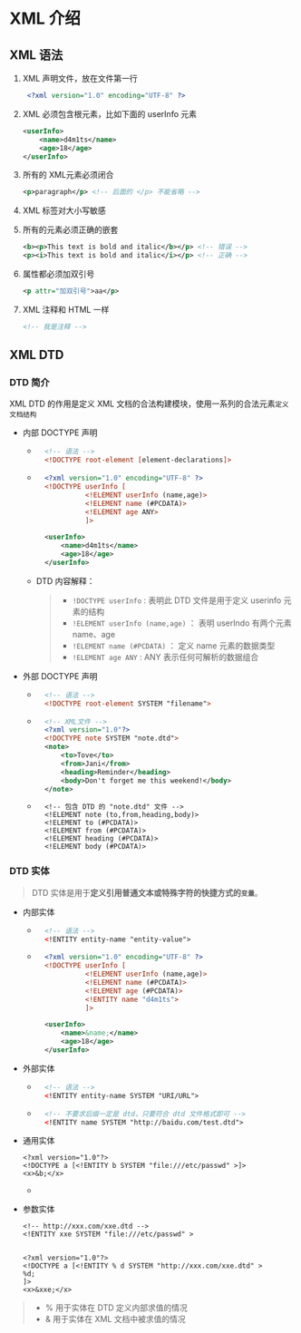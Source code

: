 # XML 介绍

## XML 语法

1.  XML 声明文件，放在文件第一行

    ```xml
     <?xml version="1.0" encoding="UTF-8" ?>
    ```
2.  XML 必须包含根元素，比如下面的 userInfo 元素

    ```xml
    <userInfo>
        <name>d4m1ts</name>
        <age>18</age>
    </userInfo>
    ```
3.  所有的 XML元素必须闭合

    ```xml
    <p>paragraph</p> <!-- 后面的 </p> 不能省略 -->
    ```
4. XML 标签对大小写敏感
5.  所有的元素必须正确的嵌套

    ```xml
    <b><p>This text is bold and italic</b></p> <!-- 错误 -->
    <p><i>This text is bold and italic</i></p> <!-- 正确 -->
    ```
6.  属性都必须加双引号

    ```xml
    <p attr="加双引号">aa</p>
    ```
7.  XML 注释和 HTML 一样

    ```xml
    <!-- 我是注释 -->
    ```

## XML DTD

### DTD 简介

XML DTD 的作用是定义 XML 文档的合法构建模块，使用一系列的合法元素`定义文档结构`

* 内部 DOCTYPE 声明
  * ```xml
      <!-- 语法 -->
      <!DOCTYPE root-element [element-declarations]>
    ```
  * ```xml
      <?xml version="1.0" encoding="UTF-8" ?>
      <!DOCTYPE userInfo [
                <!ELEMENT userInfo (name,age)>
                <!ELEMENT name (#PCDATA)>
                <!ELEMENT age ANY>
                ]>
      
      <userInfo>
          <name>d4m1ts</name>
          <age>18</age>
      </userInfo>
    ```
  *   DTD 内容解释：

      > * `!DOCTYPE userInfo` : 表明此 DTD 文件是用于定义 userinfo 元素的结构
      > * `!ELEMENT userInfo (name,age)` ： 表明 userIndo 有两个元素 name、age
      > * `!ELEMENT name (#PCDATA)` ： 定义 name 元素的数据类型
      > * `!ELEMENT age ANY` : ANY 表示任何可解析的数据组合
* 外部 DOCTYPE 声明
  * ```xml
      <!-- 语法 -->
      <!DOCTYPE root-element SYSTEM "filename">
    ```
  * ```xml
      <!-- XML文件 -->
      <?xml version="1.0"?>
      <!DOCTYPE note SYSTEM "note.dtd">
      <note>
          <to>Tove</to>
          <from>Jani</from>
          <heading>Reminder</heading>
          <body>Don't forget me this weekend!</body>
      </note>
    ```
  * ```
      <!-- 包含 DTD 的 "note.dtd" 文件 -->
      <!ELEMENT note (to,from,heading,body)>
      <!ELEMENT to (#PCDATA)>
      <!ELEMENT from (#PCDATA)>
      <!ELEMENT heading (#PCDATA)>
      <!ELEMENT body (#PCDATA)>
    ```

### DTD 实体

> DTD 实体是用于**定义引用普通文本或特殊字符的快捷方式的`变量`**。

* 内部实体
  * ```xml
      <!-- 语法 -->
      <!ENTITY entity-name "entity-value">
    ```
  * ```xml
      <?xml version="1.0" encoding="UTF-8" ?>
      <!DOCTYPE userInfo [
                <!ELEMENT userInfo (name,age)>
                <!ELEMENT name (#PCDATA)>
                <!ELEMENT age (#PCDATA)>
                <!ENTITY name "d4m1ts">
                ]>
      
      <userInfo>
          <name>&name;</name>
          <age>18</age>
      </userInfo>
    ```
* 外部实体
  * ```xml
      <!-- 语法 -->
      <!ENTITY entity-name SYSTEM "URI/URL">
    ```
  * ```xml
      <!-- 不要求后缀一定是 dtd，只要符合 dtd 文件格式即可 -->
      <!ENTITY name SYSTEM "http://baidu.com/test.dtd">
    ```
*   通用实体

    ```
    <?xml version="1.0"?>
    <!DOCTYPE a [<!ENTITY b SYSTEM "file:///etc/passwd" >]>
    <x>&b;</x>
    ```

    *
*   参数实体

    ```
    <!-- http://xxx.com/xxe.dtd -->
    <!ENTITY xxe SYSTEM "file:///etc/passwd" >


    <?xml version="1.0"?>
    <!DOCTYPE a [<!ENTITY % d SYSTEM "http://xxx.com/xxe.dtd" >
    %d;
    ]>
    <x>&xxe;</x>
    ```

> * % 用于实体在 DTD 定义内部求值的情况
> * & 用于实体在 XML 文档中被求值的情况
